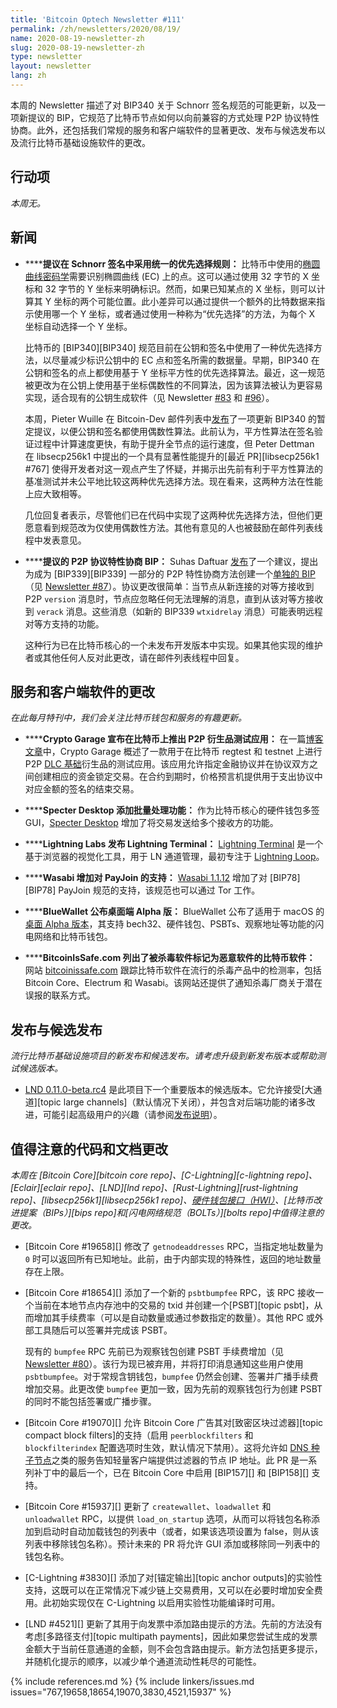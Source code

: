 ```yaml
---
title: 'Bitcoin Optech Newsletter #111'
permalink: /zh/newsletters/2020/08/19/
name: 2020-08-19-newsletter-zh
slug: 2020-08-19-newsletter-zh
type: newsletter
layout: newsletter
lang: zh
---
```

本周的 Newsletter 描述了对 BIP340 关于 Schnorr 签名规范的可能更新，以及一项新提议的 BIP，它规范了比特币节点如何以向前兼容的方式处理 P2P 协议特性协商。此外，还包括我们常规的服务和客户端软件的显著更改、发布与候选发布以及流行比特币基础设施软件的更改。

## 行动项

*本周无。*

## 新闻

- **<!--proposed-uniform-tiebreaker-in-schnorr-signatures-->****提议在 Schnorr 签名中采用统一的优先选择规则：** 比特币中使用的[椭圆曲线密码学][elliptic curve cryptography]需要识别椭圆曲线 (EC) 上的点。这可以通过使用 32 字节的 X 坐标和 32 字节的 Y 坐标来明确标识。然而，如果已知某点的 X 坐标，则可以计算其 Y 坐标的两个可能位置。此小差异可以通过提供一个额外的比特数据来指示使用哪一个 Y 坐标，或者通过使用一种称为“优先选择”的方法，为每个 X 坐标自动选择一个 Y 坐标。

  比特币的 [BIP340][BIP340] 规范目前在公钥和签名中使用了一种优先选择方法，以尽量减少标识公钥中的 EC 点和签名所需的数据量。早期，BIP340 在公钥和签名的点上都使用基于 Y 坐标平方性的优先选择算法。最近，这一规范被更改为在公钥上使用基于坐标偶数性的不同算法，因为该算法被认为更容易实现，适合现有的公钥生成软件（见 Newsletter [#83][news83 tiebreaker] 和 [#96][news96 bip340 update]）。

  本周，Pieter Wuille 在 Bitcoin-Dev 邮件列表中[发布][wuille tiebreaker]了一项更新 BIP340 的暂定提议，以便公钥和签名都使用偶数性算法。此前认为，平方性算法在签名验证过程中计算速度更快，有助于提升全节点的运行速度，但 Peter Dettman 在 libsecp256k1 中提出的一个具有显著性能提升的[最近 PR][libsecp256k1 #767] 使得开发者对这一观点产生了怀疑，并揭示出先前有利于平方性算法的基准测试并未公平地比较这两种优先选择方法。现在看来，这两种方法在性能上应大致相等。

  几位回复者表示，尽管他们已在代码中实现了这两种优先选择方法，但他们更愿意看到规范改为仅使用偶数性方法。其他有意见的人也被鼓励在邮件列表线程中发表意见。

- **<!--proposed-bip-for-p2p-protocol-feature-negotiation-->****提议的 P2P 协议特性协商 BIP：** Suhas Daftuar [发布][daftuar negotiation]了一个建议，提出为成为 [BIP339][BIP339] 一部分的 P2P 特性协商方法创建一个[单独的 BIP][bip-negotiation]（见 [Newsletter #87][news87 negotiation]）。协议更改很简单：当节点从新连接的对等方接收到 P2P `version` 消息时，节点应忽略任何无法理解的消息，直到从该对等方接收到 `verack` 消息。这些消息（如新的 BIP339 `wtxidrelay` 消息）可能表明远程对等方支持的功能。

  这种行为已在比特币核心的一个未发布开发版本中实现。如果其他实现的维护者或其他任何人反对此更改，请在邮件列表线程中回复。

## 服务和客户端软件的更改

*在此每月特刊中，我们会关注比特币钱包和服务的有趣更新。*

- **<!--crypto-garage-announces-p2p-derivatives-beta-application-on-bitcoin-->****Crypto Garage 宣布在比特币上推出 P2P 衍生品测试应用：** 在一篇[博客文章][cg p2p derivatives blog]中，Crypto Garage 概述了一款用于在比特币 regtest 和 testnet 上进行 P2P [DLC 基础][dlcs]衍生品的测试应用。该应用允许指定金融协议并在协议双方之间创建相应的资金锁定交易。在合约到期时，价格预言机提供用于支出协议中对应金额的签名的结束交易。

- **<!--specter-desktop-adds-batching-->****Specter Desktop 添加批量处理功能：** 作为比特币核心的硬件钱包多签 GUI，[Specter Desktop][specter github]  增加了将交易发送给多个接收方的功能。

- **<!--lightning-labs-releases-lightning-terminal-->****Lightning Labs 发布 Lightning Terminal：** [Lightning Terminal][lightning terminal blog] 是一个基于浏览器的视觉化工具，用于 LN 通道管理，最初专注于 [Lightning Loop][news39 lightning loop announced]。

- **<!--wasabi-adds-support-for-payjoin-->****Wasabi 增加对 PayJoin 的支持：** [Wasabi 1.1.12][Wasabi 1.1.12] 增加了对 [BIP78][BIP78] PayJoin 规范的支持，该规范也可以通过 Tor 工作。

- **<!--bluewallet-for-desktop-alpha-announced-->****BlueWallet 公布桌面端 Alpha 版：** BlueWallet 公布了适用于 macOS 的[桌面 Alpha 版本][bluewallet desktop]，其支持 bech32、硬件钱包、PSBTs、观察地址等功能的闪电网络和比特币钱包。

- **<!--bitcoinissafe-com-lists-bitcoin-software-marked-as-malicious-by-antivirus-products-->****BitcoinIsSafe.com 列出了被杀毒软件标记为恶意软件的比特币软件：** 网站 [bitcoinissafe.com][bitcoinissafe.com] 跟踪比特币软件在流行的杀毒产品中的检测率，包括 Bitcoin Core、Electrum 和 Wasabi。该网站还提供了通知杀毒厂商关于潜在误报的联系方式。

## 发布与候选发布

*流行比特币基础设施项目的新发布和候选发布。请考虑升级到新发布版本或帮助测试候选版本。*

- [LND 0.11.0-beta.rc4][lnd 0.11.0-beta] 是此项目下一个重要版本的候选版本。它允许接受[大通道][topic large channels]（默认情况下关闭），并包含对后端功能的诸多改进，可能引起高级用户的兴趣（请参阅[发布说明][lnd 0.11.0-beta]）。

## 值得注意的代码和文档更改

*本周在 [Bitcoin Core][bitcoin core repo]、[C-Lightning][c-lightning repo]、[Eclair][eclair repo]、[LND][lnd repo]、[Rust-Lightning][rust-lightning repo]、[libsecp256k1][libsecp256k1 repo]、[硬件钱包接口（HWI）][hwi]、[比特币改进提案（BIPs）][bips repo]和[闪电网络规范（BOLTs）][bolts repo]中值得注意的更改。*

- [Bitcoin Core #19658][] 修改了 `getnodeaddresses` RPC，当指定地址数量为 `0` 时可以返回所有已知地址。此前，由于内部实现的特殊性，返回的地址数量存在上限。

- [Bitcoin Core #18654][] 添加了一个新的 `psbtbumpfee` RPC，该 RPC 接收一个当前在本地节点内存池中的交易的 txid 并创建一个[PSBT][topic psbt]，从而增加其手续费率（可以是自动数量或通过参数指定的数量）。其他 RPC 或外部工具随后可以签署并完成该 PSBT。

  现有的 `bumpfee` RPC 先前已为观察钱包创建 PSBT 手续费增加（见 [Newsletter #80][news80 bumpfee]）。该行为现已被弃用，并将打印消息通知这些用户使用 `psbtbumpfee`。对于常规含钥钱包，`bumpfee` 仍然会创建、签署并广播手续费增加交易。此更改使 `bumpfee` 更加一致，因为先前的观察钱包行为创建 PSBT 的同时不能包括签署或广播步骤。

- [Bitcoin Core #19070][] 允许 Bitcoin Core 广告其对[致密区块过滤器][topic compact block filters]的支持（启用 `peerblockfilters` 和 `blockfilterindex` 配置选项时生效，默认情况下禁用）。这将允许如 [DNS 种子节点][DNS seeders]之类的服务告知轻量客户端提供过滤器的节点 IP 地址。此 PR 是一系列补丁中的最后一个，已在 Bitcoin Core 中启用 [BIP157][] 和 [BIP158][] 支持。

- [Bitcoin Core #15937][] 更新了 `createwallet`、`loadwallet` 和 `unloadwallet` RPC，以提供 `load_on_startup` 选项，从而可以将钱包名称添加到启动时自动加载钱包的列表中（或者，如果该选项设置为 false，则从该列表中移除钱包名称）。预计未来的 PR 将允许 GUI 添加或移除同一列表中的钱包名称。

- [C-Lightning #3830][] 添加了对[锚定输出][topic anchor outputs]的实验性支持，这既可以在正常情况下减少链上交易费用，又可以在必要时增加安全费用。此初始实现仅在 C-Lightning 以启用实验性功能编译时可用。

- [LND #4521][] 更新了其用于向发票中添加路由提示的方法。先前的方法没有考虑[多路径支付][topic multipath payments]，因此如果您尝试生成的发票金额大于当前任意通道的金额，则不会包含路由提示。新方法包括更多提示，并随机化提示的顺序，以减少单个通道流动性耗尽的可能性。

{% include references.md %}
{% include linkers/issues.md issues="767,19658,18654,19070,3830,4521,15937" %}

[lnd 0.11.0-beta]: https://github.com/lightningnetwork/lnd/releases/tag/v0.11.0-beta.rc4
[elliptic curve cryptography]: https://en.wikipedia.org/wiki/Elliptic_curve_cryptography
[news83 tiebreaker]: /zh/newsletters/2020/02/05/#alternative-x-only-pubkey-tiebreaker
[news96 bip340 update]: /zh/newsletters/2020/05/06/#bips-893
[wuille tiebreaker]: https://gnusha.org/url/https://lists.linuxfoundation.org/pipermail/bitcoin-dev/2020-August/018081.html
[daftuar negotiation]: https://gnusha.org/url/https://lists.linuxfoundation.org/pipermail/bitcoin-dev/2020-August/018084.html
[bip-negotiation]: https://github.com/sdaftuar/bips/blob/2020-08-generalized-feature-negotiation/bip-p2p-feature-negotiation.mediawiki
[news87 negotiation]: /zh/newsletters/2020/03/04/#improving-feature-negotiation-between-full-nodes-at-startup
[news80 bumpfee]: /zh/newsletters/2020/01/15/#bitcoin-core-16373
[dns seeders]: https://btcinformation.org/en/glossary/dns-seed
[specter github]: https://github.com/cryptoadvance/specter-desktop
[cg p2p derivatives blog]:https://medium.com/@cryptogarage/announcing-the-global-launch-of-p2p-derivatives-beta-application-7ecc02fa02a1
[dlcs]: https://adiabat.github.io/dlc.pdf
[Wasabi 1.1.12]: https://github.com/zkSNACKs/WalletWasabi/releases/tag/v1.1.12
[bluewallet desktop]: https://bluewallet.io/desktop-bitcoin-wallet/
[bitcoinissafe.com]: https://bitcoinissafe.com/
[lightning terminal blog]: https://lightning.engineering/posts/2020-08-04-lightning-terminal/
[news39 lightning loop announced]: /zh/newsletters/2019/03/26/#loop-announced
[hwi]: https://github.com/bitcoin-core/HWI
